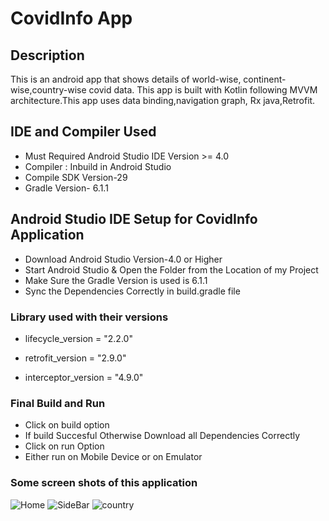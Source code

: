 
# CovidInfo App 
## Description 
This is an android app that shows details of world-wise, continent-wise,country-wise covid data. This app is built with Kotlin following MVVM architecture.This app uses data binding,navigation graph, Rx java,Retrofit.

## IDE and Compiler Used
- Must Required Android Studio IDE Version >= 4.0
- Compiler : Inbuild in Android Studio
- Compile SDK Version-29
- Gradle Version- 6.1.1



## Android Studio IDE Setup for CovidInfo Application
- Download Android Studio Version-4.0 or Higher 
- Start Android Studio & Open the Folder from the Location of my Project 
- Make Sure the Gradle Version is used is 6.1.1
- Sync the Dependencies Correctly in build.gradle file
 ### Library used with their versions
  - lifecycle_version = "2.2.0"
 
  - retrofit_version = "2.9.0"
  - interceptor_version = "4.9.0"
 

### Final Build and Run
- Click on build option 
- If build Succesful Otherwise Download all Dependencies Correctly
- Click on run Option
- Either run on Mobile Device or on Emulator

### Some screen shots of this application

![Home](https://github.com/Aditya185/CovidInfo/blob/master/ss/ss1.jpg)
![SideBar](https://github.com/Aditya185/CovidInfo/blob/master/ss/ss2.jpg)
![country](https://github.com/Aditya185/CovidInfo/blob/master/ss/ss3.jpg)



